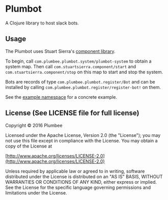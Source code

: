 # Plumbot

A Clojure library to host slack bots.

## Usage

The Plumbot uses Stuart Sierra's [component library](https://github.com/stuartsierra/component).

To begin, call `com.plumbee.plumbot.system/plumbot-system` to obtain a system map.
Then call `com.stuartsierra.component/start` and `com.stuartsierra.component/stop` on this map to start and stop the system.

Bots are records of type `com.plumbee.plumbot.register/Bot` and can be installed by calling
 `com.plumbee.plumbot.register/register-bot!` on them.

See the [example namespace](docs/example.clj) for a concrete example.


## License (See LICENSE file for full license)

Copyright © 2016 Plumbee

Licensed under the Apache License, Version 2.0 (the "License");
you may not use this file except in compliance with the License.
You may obtain a copy of the License at

[http://www.apache.org/licenses/LICENSE-2.0](http://www.apache.org/licenses/LICENSE-2.0)

Unless required by applicable law or agreed to in writing, software
distributed under the License is distributed on an "AS IS" BASIS,
WITHOUT WARRANTIES OR CONDITIONS OF ANY KIND, either express or implied.
See the License for the specific language governing permissions and
limitations under the License.